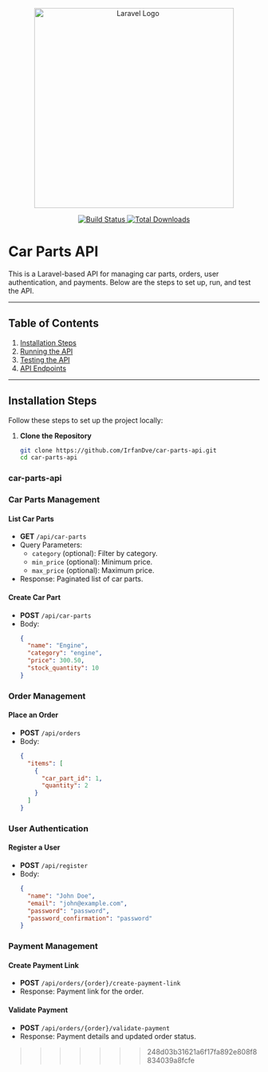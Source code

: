 <p align="center">
  <a href="https://laravel.com" target="_blank">
    <img src="https://raw.githubusercontent.com/laravel/art/master/logo-lockup/5%20SVG/2%20CMYK/1%20Full%20Color/laravel-logolockup-cmyk-red.svg" width="400" alt="Laravel Logo">
  </a>
</p>

<p align="center">
  <a href="https://github.com/laravel/framework/actions">
    <img src="https://github.com/laravel/framework/workflows/tests/badge.svg" alt="Build Status">
  </a>
  <a href="https://packagist.org/packages/laravel/framework">
    <img src="https://img.shields.io/packagist/dt/laravel/framework" alt="Total Downloads">
  </a>
</p>

# Car Parts API

This is a Laravel-based API for managing car parts, orders, user authentication, and payments. Below are the steps to set up, run, and test the API.

---

## Table of Contents
1. [Installation Steps](#installation-steps)
2. [Running the API](#running-the-api)
3. [Testing the API](#testing-the-api)
4. [API Endpoints](#api-endpoints)

---

## Installation Steps

Follow these steps to set up the project locally:

1. **Clone the Repository**
   ```bash
   git clone https://github.com/IrfanDve/car-parts-api.git
   cd car-parts-api

### car-parts-api

### Car Parts Management

#### List Car Parts

- **GET** `/api/car-parts`
- Query Parameters:
  - `category` (optional): Filter by category.
  - `min_price` (optional): Minimum price.
  - `max_price` (optional): Maximum price.
- Response: Paginated list of car parts.

#### Create Car Part
- **POST** `/api/car-parts`
- Body:
  ```json
  {
    "name": "Engine",
    "category": "engine",
    "price": 300.50,
    "stock_quantity": 10
  }

### Order Management

#### Place an Order
- **POST** `/api/orders`
- Body:
  ```json
  {
    "items": [
      {
        "car_part_id": 1,
        "quantity": 2
      }
    ]
  }

### User Authentication

#### Register a User
- **POST** `/api/register`
- Body:
  ```json
  {
    "name": "John Doe",
    "email": "john@example.com",
    "password": "password",
    "password_confirmation": "password"
  }

### Payment Management

#### Create Payment Link
- **POST** `/api/orders/{order}/create-payment-link`
- Response: Payment link for the order.

#### Validate Payment
- **POST** `/api/orders/{order}/validate-payment`
- Response: Payment details and updated order status.
>>>>>>> 248d03b31621a6f17fa892e808f8834039a8fcfe

